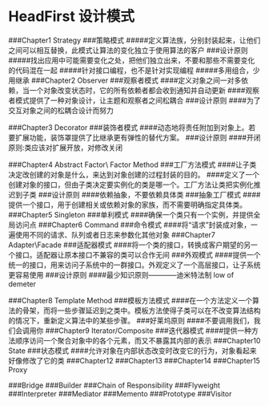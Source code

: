 # HeadFirst 设计模式
###Chapter1  Strategy
###策略模式
#####定义算法族，分别封装起来，让他们之间可以相互替换，此模式让算法的变化独立于使用算法的客户
###设计原则
#####找出应用中可能需要变化之处，把他们独立出来，不要和那些不需要变化的代码混在一起
#####针对接口编程，也不是针对实现编程
#####多用组合，少用继承
###Chapter2  Observer
###观察者模式
####定义对象之间一对多依赖，当一个对象改变状态时，它的所有依赖者都会收到通知并自动更新
####观察者模式提供了一种对象设计，让主题和观察者之间松耦合
###设计原则
####为了交互对象之间的松耦合设计而努力

###Chapter3  Decorator
###装饰者模式
####动态地将责任附加到对象上。若要扩展功能，装饰罩提供了比继承更有弹性的替代方案。
###设计原则
####开闭原则:类应该对扩展开放，对修改关闭

###Chapter4  Abstract Factor\ Factor Method
###工厂方法模式
####让子类决定改创建的对象是什么，来达到对象创建的过程封装的目的。
####定义了一个创建对象的接口，但由子类决定要实例化的类是哪一个。工厂方法让类把实例化推迟到子类
###设计原则
####依赖抽象，不要依赖具体类
###抽象工厂模式
####提供一个接口，用于创建相关或依赖对象的家族，而不需要明确指定具体类。
###Chapter5  Singleton
###单利模式
####确保一个类只有一个实例，并提供全局访问点
###Chapter6  Command
###命令模式
####将“请求”封装成对象，一遍使用不同的请求、队列或者日志来参数化其他对象
###Chapter7  Adapter\Facade
###适配器模式
####将一个类的接口，转换成客户期望的另一个接口。适配器让原本接口不兼容的类可以合作无间
###外观模式
####提供一个统一的接口，用来访问子系统中的一群接口。外观定义了一个高层接口，让子系统更容易使用
###设计原则
####最少知识原则————迪米特法制 low of demeter

###Chapter8  Template Method
###模板方法模式
####在一个方法定义一个算法的骨架，而将一些步骤延迟到之类中。模板方法使得子类可以在不改变算法结构的情况下，重新定义算法中的某些步骤。
###好莱坞原则
####不要调用我们，我们会调用你
###Chapter9 Iterator/Composite 
###迭代器模式
####提供一种方法顺序访问一个聚合对象中的各个元素，而又不暴露其内部的表示
###Chapter10 State
###状态模式
####允许对象在内部状态改变时改变它的行为，对象看起来好像修改了它的类
###Chapter12 
###Chapter13 
###Chapter14 
###Chapter15 Proxy

###Bridge
###Builder
###Chain of Responsibility
###Flyweight
###Interpreter
###Mediator
###Memento
###Prototype
###Visitor